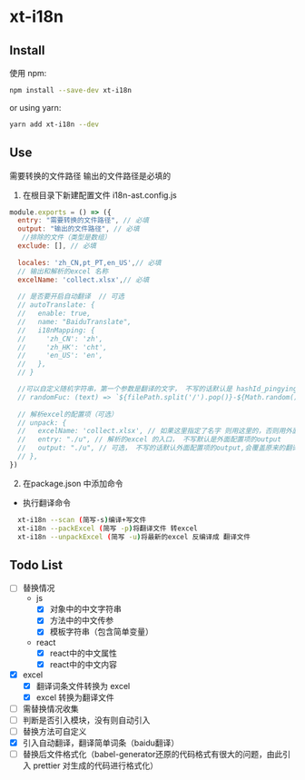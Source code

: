 # xt-i18n

## Install
使用 npm:

```sh
npm install --save-dev xt-i18n
```

or using yarn:

```sh
yarn add xt-i18n --dev
```

## Use

需要转换的文件路径
输出的文件路径是必填的

1. 在根目录下新建配置文件 i18n-ast.config.js
```js
module.exports = () => ({
  entry: "需要转换的文件路径", // 必填
  output: "输出的文件路径", // 必填
   //排除的文件（类型是数组） 
  exclude: [], // 必填
  
  locales: 'zh_CN,pt_PT,en_US',// 必填
  // 输出和解析的excel 名称
  excelName: 'collect.xlsx',// 必填
  
  // 是否要开启自动翻译  // 可选
  // autoTranslate: {
  //   enable: true,
  //   name: "BaiduTranslate",
  //   i18nMapping: {
  //     'zh_CN': 'zh',
  //     'zh_HK': 'cht',
  //     'en_US': 'en',
  //   },
  // }

  //可以自定义随机字符串，第一个参数是翻译的文字， 不写的话默认是 hashId_pingying
  // randomFuc: (text) => `${filePath.split('/').pop()}-${Math.random()}`,
  
  // 解析excel的配置项（可选）
  // unpack: {
  //   excelName: 'collect.xlsx', // 如果这里指定了名字 则用这里的，否则用外面的excelName
  //   entry: "./u", // 解析的excel 的入口， 不写默认是外面配置项的output
  //   output: "./u", // 可选， 不写的话默认外面配置项的output,会覆盖原来的翻译文件
  // },
})
```

2. 在package.json 中添加命令
- 执行翻译命令
```sh
  xt-i18n --scan (简写-s)编译+写文件
  xt-i18n --packExcel (简写 -p)将翻译文件 转excel
  xt-i18n --unpackExcel (简写 -u)将最新的excel 反编译成 翻译文件
```

## Todo List
- [ ] 替换情况
  - js
    - [x] 对象中的中文字符串
    - [x] 方法中的中文传参
    - [x] 模板字符串（包含简单变量）
  - react
    - [x] react中的中文属性
    - [x] react中的中文内容
- [x] excel
  - [x] 翻译词条文件转换为 excel
  - [x] excel 转换为翻译文件
- [ ] 需替换情况收集
- [ ] 判断是否引入模块，没有则自动引入
- [ ] 替换方法可自定义
- [x] 引入自动翻译，翻译简单词条（baidu翻译）
- [ ] 替换后文件格式化（babel-generator还原的代码格式有很大的问题，由此引入 prettier 对生成的代码进行格式化）
